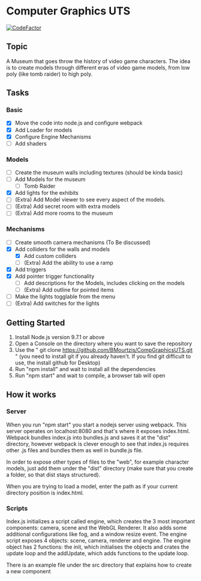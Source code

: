# Computer Graphics UTS
[![CodeFactor](https://www.codefactor.io/repository/github/bmourtzis/compgraphicsuts/badge)](https://www.codefactor.io/repository/github/bmourtzis/compgraphicsuts)

## Topic
A Museum that goes throw the history of video game characters. The idea is to create models through different eras of video game models, from low poly (like tomb raider) to high poly.

## Tasks
### Basic
- [x] Move the code into node.js and configure webpack
- [x] Add Loader for models
- [x] Configure Engine Mechanisms
- [ ] Add shaders

### Models
- [ ] Create the museum walls including textures (should be kinda basic)
- [ ] Add Models for the museum
  - [ ] Tomb Raider
- [x] Add lights for the exhibits
- [ ] (Extra) Add Model viewer to see every aspect of the models.
- [ ] (Extra) Add secret room with extra models
- [ ] (Extra) Add more rooms to the museum

### Mechanisms
- [ ] Create smooth camera mechanisms (To Be discussed)
- [x] Add colliders for the walls and models
  - [x] Add custom colliders
  - [ ] (Extra) Add the ability to use a ramp
- [x] Add triggers
- [x] Add pointer trigger functionality
  - [ ] Add descriptions for the Models, includes clicking on the models
  - [ ] (Extra) Add outline for pointed items
- [ ] Make the lights togglable from the menu
- [ ] (Extra) Add switches for the lights

## Getting Started
1. Install Node.js version 9.7.1 or above
2. Open a Console on the directory where you want to save the repository
3. Use the " git clone https://github.com/BMourtzis/CompGraphicsUTS.git " (you need to install git if you already haven't. If you find git difficult to use, the install github for Desktop)
4. Run "npm install" and wait to install all the dependencies
5. Run "npm start" and wait to compile, a browser tab will open

## How it works

### Server
When you run "npm start" you start a nodejs server using webpack. This server operates on localhost:8080 and that's where it exposes index.html. Webpack bundles index.js into bundles.js and saves it at the "dist" directory, however  webpack is clever enough to see that index.js requires other .js files and bundles them as well in bundle.js file.

In order to expose other types of files to the "web", for example character models, just add them under the "dist" directory (make sure that you create a folder, so that dist stays structured).

When you are trying to load a model, enter the path as if your current directory position is index.html.

### Scripts
Index.js initializes a script called engine, which creates the 3 most important components: camera, scene and the WebGL Renderer. It also adds some additional configurations like fog, and a window resize event. The engine script exposes 4 objects: scene, camera, renderer and engine. The engine object has 2 functions: the init, which initialises the objects and crates the update loop and the addUpdate, which adds functions to the update loop.

There is an example file under the src directory that explains how to create a new component
